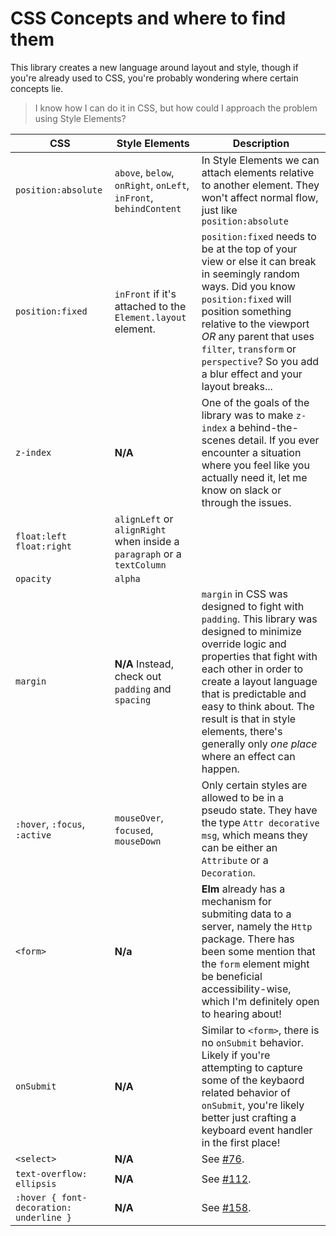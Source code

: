 # CSS Concepts and where to find them

This library creates a new language around layout and style, though if you're already used to CSS, you're probably wondering where certain concepts lie.

> I know how I can do it in CSS, but how could I approach the problem using Style Elements?


CSS    |  Style Elements  | Description
-------|------------------|------------
`position:absolute` | `above`, `below`, `onRight`, `onLeft`, `inFront`, `behindContent` |  In Style Elements we can attach elements relative to another element.  They won't affect normal flow, just like `position:absolute`
`position:fixed` | `inFront` if it's attached to the `Element.layout` element.  |  `position:fixed` needs to be at the top of your view or else it can break in seemingly random ways.  Did you know `position:fixed` will position something relative to the viewport *OR* any parent that uses `filter`, `transform` or `perspective`?  So you add a blur effect and your layout breaks...
`z-index` | __N/A__  |  One of the goals of the library was to make `z-index` a behind-the-scenes detail.  If you ever encounter a situation where you feel like you actually need it, let me know on slack or through the issues.
`float:left` `float:right` | `alignLeft` or `alignRight` when inside a `paragraph` or a `textColumn` |
`opacity` | `alpha` |
`margin` | __N/A__  Instead, check out `padding` and `spacing` |  `margin` in CSS was designed to fight with `padding`.  This library was designed to minimize override logic and properties that fight with each other in order to create a layout language that is predictable and easy to think about.  The result is that in style elements, there's generally only *one place* where an effect can happen.
`:hover`, `:focus`, `:active` | `mouseOver`, `focused`, `mouseDown`  | Only certain styles are allowed to be in a pseudo state.  They have the type `Attr decorative msg`, which means they can be either an `Attribute` or a `Decoration`.
`<form>` | __N/a__ | __Elm__ already has a mechanism for submiting data to a server, namely the `Http` package.  There has been some mention that the `form` element might be beneficial accessibility-wise, which I'm definitely open to hearing about!
`onSubmit` | __N/A__ | Similar to `<form>`, there is no `onSubmit` behavior.  Likely if you're attempting to capture some of the keybaord related behavior of `onSubmit`, you're likely better just crafting a keyboard event handler in the first place!
`<select>` | __N/A__ | See [#76](https://github.com/mdgriffith/elm-ui/issues/76).
`text-overflow: ellipsis` | __N/A__ | See [#112](https://github.com/mdgriffith/elm-ui/issues/112).
`:hover { font-decoration: underline }` | __N/A__ | See [#158](https://github.com/mdgriffith/elm-ui/issues/158).
